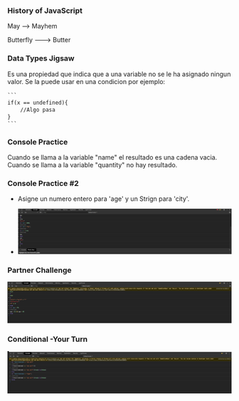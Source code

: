 ### History of JavaScript
   May ——> Mayhem
   
   Butterfly ——-> Butter
   
### Data Types Jigsaw
Es una propiedad que indica que a una variable no se le ha asignado ningun valor. Se la puede usar en una condicion por ejemplo:

    ```
    if(x == undefined){
	    //Algo pasa
    }
    ```
### Console Practice
   Cuando se llama a la variable "name" el resultado es una cadena vacia.
   Cuando se llama a la variable "quantity" no hay resultado.
   
### Console Practice #2
   * Asigne un numero entero para 'age' y un Strign para 'city'.
   
   * ![Different variables](images/ss_js1.png)
   
### Partner Challenge

![Ages](images/ss_js2.png)
     
### Conditional -Your Turn

![Conditional](images/ss_js3.png)
